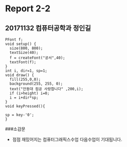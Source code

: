 # Report 2-2
## 20171132 컴퓨터공학과 정인길

```
PFont f;
void setup() {
  size(800, 800);
  textSize(40);
  f = createFont("궁서",40);
  textFont(f);
}
int i, dir=1, sp=1;
void draw() {
  fill(255,0,0);
  background(255, 255, 0);
  text("안동대 컴공 사랑합니다" ,200,i);
  if (i>height) i=0;
  i = i+dir*sp;
}
void keyPressed(){

sp = key-'0'; 
}
```

###소감문
* 점점 재밌어지는 컴퓨터그래픽스수업 다음수업이 기대됩니다.
